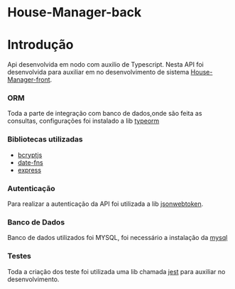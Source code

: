 # House-Manager-back


# Introdução
Api desenvolvida em nodo com auxilio de Typescript. Nesta API foi desenvolvida
para auxiliar em no desenvolvimento de sistema
[House-Manager-front](https://github.com/EdneiFNeto/House-Manager-front).

### ORM
Toda a parte de integração com banco de dados,onde são feita as consultas, configurações foi instalado a lib [typeorm](https://typeorm.io/#/)
### Bibliotecas utilizadas
- [bcryptjs](https://www.npmjs.com/package/bcryptjs)
- [date-fns](https://date-fns.org/docs/Getting-Started)
- [express](https://expressjs.com/pt-br/)

### Autenticação

Para realizar a autenticação da API foi utilizada a lib
[jsonwebtoken](https://www.npmjs.com/package/jsonwebtoken).


### Banco de Dados

Banco de dados utilizados foi MYSQL, foi necessário a instalação da
[mysql](https://www.npmjs.com/package/mysql)

### Testes
Toda a criação dos teste foi utilizada uma lib chamada [jest](https://jestjs.io/docs/en/getting-started) para auxiliar
no desenvolvimento.




